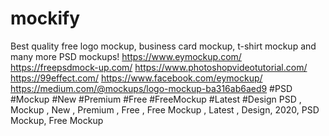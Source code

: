 # mockify
 Best quality free logo mockup, business card mockup, t-shirt mockup and many more PSD mockups!  https://www.eymockup.com/  https://freepsdmock-up.com/  https://www.photoshopvideotutorial.com/  https://99effect.com/  https://www.facebook.com/eymockup/    https://medium.com/@mockups/logo-mockup-ba316ab6aed9  #PSD  #Mockup  #New  #Premium  #Free #FreeMockup  #Latest #Design    PSD , Mockup , New , Premium , Free , Free Mockup , Latest , Design, 2020, PSD Mockup, Free Mockup
